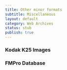 ```yaml
---
title: Other minor formats
subtitle: Miscellaneous
layout: default
category: Web Archives
status: stub
publish: true
---
```




### Kodak K25 Images ###

### FMPro Database ###





